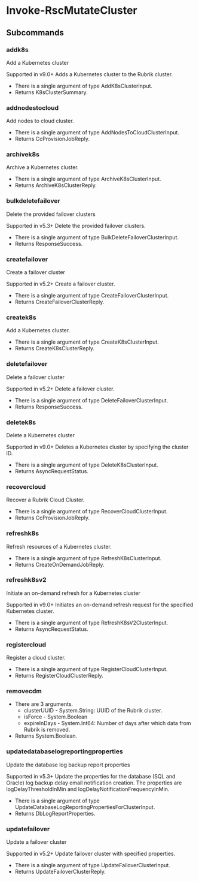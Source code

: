 # Invoke-RscMutateCluster
## Subcommands
### addk8s
Add a Kubernetes cluster

Supported in v9.0+
Adds a Kubernetes cluster to the Rubrik cluster.

- There is a single argument of type AddK8sClusterInput.
- Returns K8sClusterSummary.
### addnodestocloud
Add nodes to cloud cluster.

- There is a single argument of type AddNodesToCloudClusterInput.
- Returns CcProvisionJobReply.
### archivek8s
Archive a Kubernetes cluster.

- There is a single argument of type ArchiveK8sClusterInput.
- Returns ArchiveK8sClusterReply.
### bulkdeletefailover
Delete the provided failover clusters

Supported in v5.3+
Delete the provided failover clusters.

- There is a single argument of type BulkDeleteFailoverClusterInput.
- Returns ResponseSuccess.
### createfailover
Create a failover cluster

Supported in v5.2+
Create a failover cluster.

- There is a single argument of type CreateFailoverClusterInput.
- Returns CreateFailoverClusterReply.
### createk8s
Add a Kubernetes cluster.

- There is a single argument of type CreateK8sClusterInput.
- Returns CreateK8sClusterReply.
### deletefailover
Delete a failover cluster

Supported in v5.2+
Delete a failover cluster.

- There is a single argument of type DeleteFailoverClusterInput.
- Returns ResponseSuccess.
### deletek8s
Delete a Kubernetes cluster

Supported in v9.0+
Deletes a Kubernetes cluster by specifying the cluster ID.

- There is a single argument of type DeleteK8sClusterInput.
- Returns AsyncRequestStatus.
### recovercloud
Recover a Rubrik Cloud Cluster.

- There is a single argument of type RecoverCloudClusterInput.
- Returns CcProvisionJobReply.
### refreshk8s
Refresh resources of a Kubernetes cluster.

- There is a single argument of type RefreshK8sClusterInput.
- Returns CreateOnDemandJobReply.
### refreshk8sv2
Initiate an on-demand refresh for a Kubernetes cluster

Supported in v9.0+
Initiates an on-demand refresh request for the specified Kubernetes cluster.

- There is a single argument of type RefreshK8sV2ClusterInput.
- Returns AsyncRequestStatus.
### registercloud
Register a cloud cluster.

- There is a single argument of type RegisterCloudClusterInput.
- Returns RegisterCloudClusterReply.
### removecdm
- There are 3 arguments.
    - clusterUUID - System.String: UUID of the Rubrik cluster.
    - isForce - System.Boolean
    - expireInDays - System.Int64: Number of days after which data from Rubrik is removed.
- Returns System.Boolean.
### updatedatabaselogreportingproperties
Update the database log backup report properties

Supported in v5.3+
Update the properties for the database (SQL and Oracle) log backup delay email notification creation. The properties are logDelayThresholdInMin and logDelayNotificationFrequencyInMin.

- There is a single argument of type UpdateDatabaseLogReportingPropertiesForClusterInput.
- Returns DbLogReportProperties.
### updatefailover
Update a failover cluster

Supported in v5.2+
Update failover cluster with specified properties.

- There is a single argument of type UpdateFailoverClusterInput.
- Returns UpdateFailoverClusterReply.
